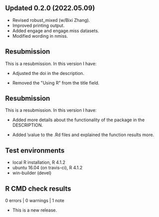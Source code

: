 ## Updated 0.2.0 (2022.05.09)

* Revised robust_mixed (w/Bixi Zhang).
* Improved printing output.
* Added engage and engage.miss datasets.
* Modified wording in nmiss.

## Resubmission
This is a resubmission. In this version I have:

* Adjusted the doi in the description.

* Removed the "Using R" from the title field.

## Resubmission
This is a resubmission. In this version I have:

* Added more details about the functionality of the package in the DESCRIPTION.

* Added \value to the .Rd files and explained the function results more.

## Test environments
* local R installation, R 4.1.2
* ubuntu 16.04 (on travis-ci), R 4.1.2
* win-builder (devel)

## R CMD check results

0 errors | 0 warnings | 1 note

* This is a new release.
